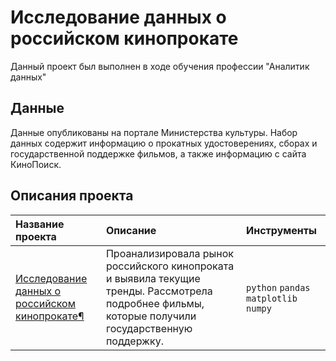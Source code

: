 # Исследование данных о российском кинопрокате

Данный проект был выполнен в ходе обучения профессии "Аналитик данных"

##  Данные 

Данные опубликованы на портале Министерства культуры. Набор данных содержит информацию о прокатных удостоверениях, сборах и государственной поддержке фильмов, а также информацию с сайта КиноПоиск.
 
## Описания проекта

| Название проекта | Описание | Инструменты|
| :-------------------- | :-------------------- | :-------------------- | 
| [Исследование данных о российском кинопрокате¶](https://github.com/pochemuchto/yandex_praktikum_project/blob/main/Сборный%20проект%201/Исследование%20данных%20о%20российском%20кинопрокате.ipynb) | Проанализировала рынок российского кинопроката и выявила текущие тренды. Рассмотрела подробнее фильмы, которые получили государственную поддержку. |`python` `pandas` `matplotlib` `numpy`|
